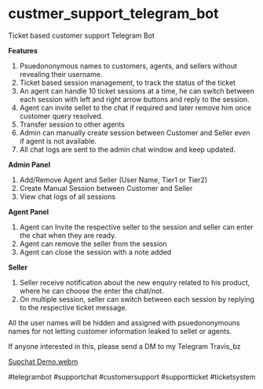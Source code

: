 # custmer_support_telegram_bot
Ticket based customer support Telegram Bot

**Features**

1. Psuedononymous names to customers, agents, and sellers without revealing their username.
2. Ticket based session management, to track the status of the ticket
3. An agent can handle 10 ticket sessions at a time, he can switch between each session with left and right arrow buttons and reply to the session.
4. Agent can invite sellet to the chat if required and later remove him once customer query resolved.
5. Transfer session to other agents
6. Admin can manually create session between Customer and Seller even if agent is not available.
7. All chat logs are sent to the admin chat window and keep updated.

**Admin Panel**

1. Add/Remove Agent and Seller (User Name, Tier1 or Tier2)
2. Create Manual Session between Customer and Seller
3. View chat logs of all sessions

**Agent Panel**

1. Agent can Invite the respective seller to the session and seller can enter the chat when they are ready.
2. Agent can remove the seller from the session
3. Agent can close the session with a note added

**Seller**

1. Seller receive notification about the new enquiry related to his product, where he can choose the enter the chat/not.
2. On multiple session, seller can switch between each session by replying to the respective ticket message.

All the user names will be hidden and assigned with psuedononymouns names for not letting customer information leaked to sellet or agents.

If anyone interested in this, please send a DM to my Telegram Travis_bz

[Supchat Demo.webm](https://github.com/user-attachments/assets/c52e9b0c-faf0-455a-b032-182f968ccac2)

#telegrambot #supportchat #customersupport #supportticket #ticketsystem
